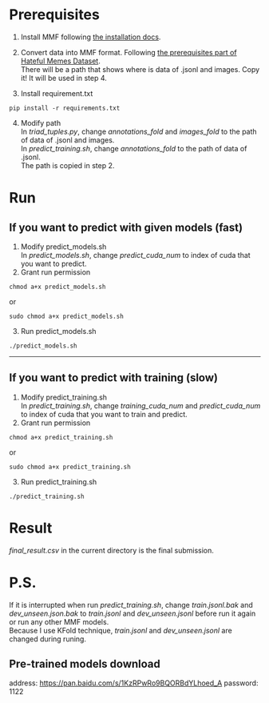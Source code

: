 # Prerequisites
1. Install MMF following [the installation docs](https://mmf.sh/docs/getting_started/installation/).

2. Convert data into MMF format. Following [the prerequisites part of Hateful Memes Dataset](https://github.com/facebookresearch/mmf/tree/master/projects/hateful_memes).<br>
There will be a path that shows where is data of .jsonl and images. Copy it! It will be used in step 4.

3. Install requirement.txt
```
pip install -r requirements.txt
```

4. Modify path<br>
In *triad_tuples.py*, change *annotations_fold* and *images_fold* to the path of data of .jsonl and images.<br>
In *predict_training.sh*, change *annotations_fold* to the path of data of .jsonl.<br>
The path is copied in step 2.

# Run
## If you want to predict with given models (fast)
1. Modify predict_models.sh<br>
In *predict_models.sh*, change *predict_cuda_num* to index of cuda that you want to predict.
2. Grant run permission
```
chmod a+x predict_models.sh
```
or
```
sudo chmod a+x predict_models.sh
```
3. Run predict_models.sh
```
./predict_models.sh
```
---
## If you want to predict with training (slow) 
1. Modify predict_training.sh<br>
In *predict_training.sh*, change *training_cuda_num* and *predict_cuda_num* to index of cuda that you want to train and predict.
2. Grant run permission
```
chmod a+x predict_training.sh
```
or
```
sudo chmod a+x predict_training.sh
```
3. Run predict_training.sh
```
./predict_training.sh
```

# Result
*final_result.csv* in the current directory is the final submission.

# P.S.
If it is interrupted when run *predict_training.sh*, change *train.jsonl.bak* and *dev_unseen.json.bak* to *train.jsonl* and *dev_unseen.jsonl* before run it again or run any other MMF models.<br>
Because I use KFold technique, *train.jsonl* and *dev_unseen.jsonl* are changed during runing.

## Pre-trained models download
address: https://pan.baidu.com/s/1KzRPwRo9BQORBdYLhoed_A
password: 1122
